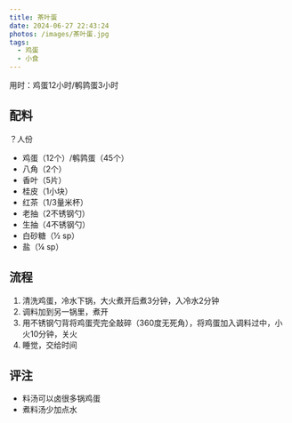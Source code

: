 ```yaml
---
title: 茶叶蛋
date: 2024-06-27 22:43:24
photos: /images/茶叶蛋.jpg
tags:
  - 鸡蛋
  - 小食
---
```


用时：鸡蛋12小时/鹌鹑蛋3小时

## 配料

？人份

- 鸡蛋（12个）/鹌鹑蛋（45个）
- 八角（2个）
- 香叶（5片）
- 桂皮（1小块）
- 红茶（1/3量米杯）
- 老抽（2不锈钢勺）
- 生抽（4不锈钢勺）
- 白砂糖（½ sp）
- 盐（¼ sp）

<!--more-->

## 流程

1. 清洗鸡蛋，冷水下锅，大火煮开后煮3分钟，入冷水2分钟
2. 调料加到另一锅里，煮开
3. 用不锈钢勺背将鸡蛋壳完全敲碎（360度无死角），将鸡蛋加入调料过中，小火10分钟，关火
4. 睡觉，交给时间

## 评注

- 料汤可以卤很多锅鸡蛋
- 煮料汤少加点水
